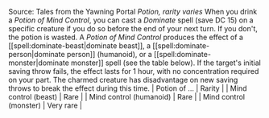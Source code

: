 Source: Tales from the Yawning Portal
*Potion, rarity varies*
When you drink a *Potion of Mind Control*, you can cast a *Dominate* spell (save DC 15) on a specific creature if you do so before the end of your next turn. If you don't, the potion is wasted.
A *Potion of Mind Control* produces the effect of a [[spell:dominate-beast|dominate beast]], a [[spell:dominate-person|dominate person]] (humanoid), or a [[spell:dominate-monster|dominate monster]] spell (see the table below). If the target's initial saving throw fails, the effect lasts for 1 hour, with no concentration required on your part. The charmed creature has disadvantage on new saving throws to break the effect during this time.
| Potion of … | Rarity |
| Mind control (beast) | Rare |
| Mind control (humanoid) | Rare |
| Mind control (monster) | Very rare |